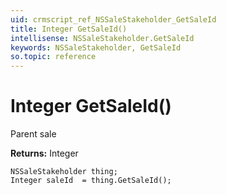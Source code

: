 ```yaml
---
uid: crmscript_ref_NSSaleStakeholder_GetSaleId
title: Integer GetSaleId()
intellisense: NSSaleStakeholder.GetSaleId
keywords: NSSaleStakeholder, GetSaleId
so.topic: reference
---
```


# Integer GetSaleId()

Parent sale

**Returns:** Integer

```crmscript
NSSaleStakeholder thing;
Integer saleId  = thing.GetSaleId();
```

